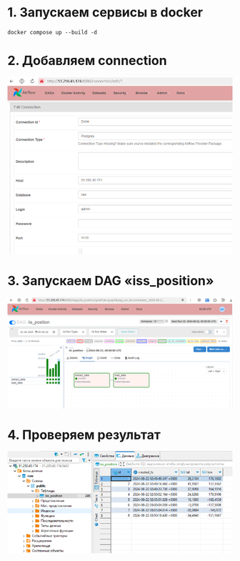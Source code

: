 # 1. Запускаем сервисы в docker
```
docker compose up --build -d
```

# 2. Добавляем connection

<a href="screen/connection.png" target="_blank"><img src="screen/connection.png"></a>

# 3. Запускаем DAG «iss_position»

<a href="screen/dag.png" target="_blank"><img src="screen/dag.png"></a>

# 4. Проверяем результат

<a href="screen/result.png" target="_blank"><img src="screen/result.png"></a>